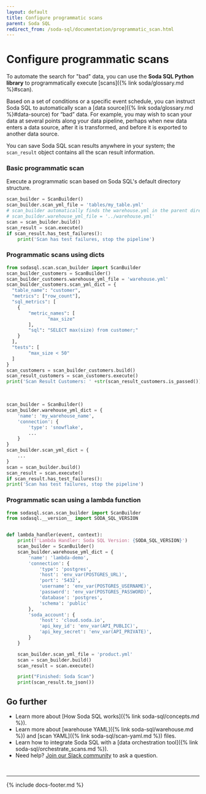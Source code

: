 ```yaml
---
layout: default
title: Configure programmatic scans
parent: Soda SQL
redirect_from: /soda-sql/documentation/programmatic_scan.html
---
```


# Configure programmatic scans

To automate the search for "bad" data, you can use the **Soda SQL Python library** to programmatically execute [scans]({% link soda/glossary.md %}#scan).

Based on a set of conditions or a specific event schedule, you can instruct Soda SQL to automatically scan a [data source]({% link soda/glossary.md %}#data-source) for “bad” data. For example, you may wish to scan your data at several points along your data pipeline, perhaps when new data enters a data source, after it is transformed, and before it is exported to another data source.

You can save Soda SQL scan results anywhere in your system; the `scan_result` object contains all the scan result information.

### Basic programmatic scan

Execute a programmatic scan based on Soda SQL's default directory structure.

```python
scan_builder = ScanBuilder()
scan_builder.scan_yml_file = 'tables/my_table.yml'
# scan_builder automatically finds the warehouse.yml in the parent directory of the scan YAML file
# scan_builder.warehouse_yml_file = '../warehouse.yml'
scan = scan_builder.build()
scan_result = scan.execute()
if scan_result.has_test_failures():
    print('Scan has test failures, stop the pipeline')
```

### Programmatic scans using dicts

```python
from sodasql.scan.scan_builder import ScanBuilder
scan_builder_customers = ScanBuilder()
scan_builder_customers.warehouse_yml_file = 'warehouse.yml'
scan_builder_customers.scan_yml_dict = {
  "table_name": "customer",
  "metrics": ["row_count"],
  "sql_metrics": [
    {
        "metric_names": [
               "max_size"
        ],
        "sql": "SELECT max(size) from customer;"
    }
  ],
  "tests": [
        "max_size < 50"
  ]
}
scan_customers = scan_builder_customers.build()
scan_result_customers = scan_customers.execute()
print('Scan Result Customers: ' +str(scan_result_customers.is_passed()))
```
<br />

```python
scan_builder = ScanBuilder()
scan_builder.warehouse_yml_dict = {
    'name': 'my_warehouse_name',
    'connection': {
        'type': 'snowflake',
        ...
    }
}
scan_builder.scan_yml_dict = {
    ...
}
scan = scan_builder.build()
scan_result = scan.execute()
if scan_result.has_test_failures():
print('Scan has test failures, stop the pipeline')
```


### Programmatic scan using a lambda function

```python
from sodasql.scan.scan_builder import ScanBuilder
from sodasql.__version__ import SODA_SQL_VERSION


def lambda_handler(event, context):
    print(f'Lambda Handler: Soda SQL Version: {SODA_SQL_VERSION}')
    scan_builder = ScanBuilder()
    scan_builder.warehouse_yml_dict = {
        'name': 'lambda-demo',
        'connection': {
            'type': 'postgres',
            'host': 'env_var(POSTGRES_URL)',
            'port': '5432',
            'username': 'env_var(POSTGRES_USERNAME)',
            'password': 'env_var(POSTGRES_PASSWORD)',
            'database': 'postgres',
            'schema': 'public'
        },
        'soda_account': {
            'host': 'cloud.soda.io',
            'api_key_id': 'env_var(API_PUBLIC)',
            'api_key_secret': 'env_var(API_PRIVATE)',
        }
    }

    scan_builder.scan_yml_file = 'product.yml'
    scan = scan_builder.build()
    scan_result = scan.execute()

    print("Finished: Soda Scan")
    print(scan_result.to_json())
```

## Go further

- Learn more about [How Soda SQL works]({% link soda-sql/concepts.md %}).
- Learn more about [warehouse YAML]({% link soda-sql/warehouse.md %}) and [scan YAML]({% link soda-sql/scan-yaml.md %}) files.
- Learn how to integrate Soda SQL with a [data orchestration tool]({% link soda-sql/orchestrate_scans.md %}).
- Need help? <a href="http://community.soda.io/slack" target="_blank">Join our Slack community</a> to ask a question.

<br />

---
{% include docs-footer.md %}